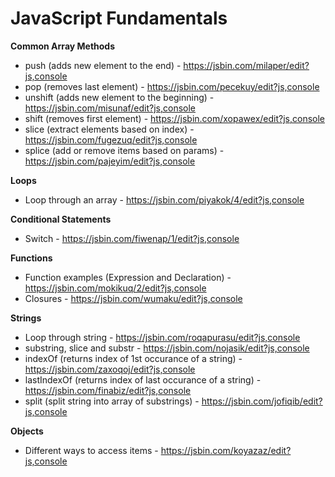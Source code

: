 # JavaScript Fundamentals 

**Common Array Methods**
* push (adds new element to the end) - https://jsbin.com/milaper/edit?js,console
* pop (removes last element) - https://jsbin.com/pecekuy/edit?js,console
* unshift (adds new element to the beginning) - https://jsbin.com/misunaf/edit?js,console
* shift (removes first element) - https://jsbin.com/xopawex/edit?js,console
* slice (extract elements based on index) - https://jsbin.com/fugezuq/edit?js,console
* splice (add or remove items based on params) - https://jsbin.com/pajeyim/edit?js,console

**Loops**
* Loop through an array - https://jsbin.com/piyakok/4/edit?js,console

**Conditional Statements**
* Switch - https://jsbin.com/fiwenap/1/edit?js,console

**Functions**
* Function examples (Expression and Declaration) - https://jsbin.com/mokikuq/2/edit?js,console
* Closures - https://jsbin.com/wumaku/edit?js,console

**Strings**
* Loop through string - https://jsbin.com/roqapurasu/edit?js,console
* substring, slice and substr - https://jsbin.com/nojasik/edit?js,console
* indexOf (returns index of 1st occurance of a string) - https://jsbin.com/zaxoqoj/edit?js,console
* lastIndexOf (returns index of last occurance of a string) - https://jsbin.com/finabiz/edit?js,console
* split (split string into array of substrings) - https://jsbin.com/jofiqib/edit?js,console

**Objects**
* Different ways to access items - https://jsbin.com/koyazaz/edit?js,console





